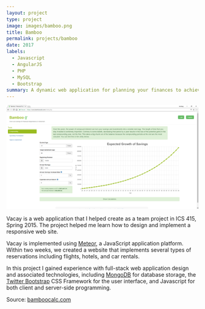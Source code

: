 ```yaml
---
layout: project
type: project
image: images/bamboo.png
title: Bamboo
permalink: projects/bamboo
date: 2017
labels:
  - Javascript
  - AngularJS
  - PHP
  - MySQL
  - Bootstrap
summary: A dynamic web application for planning your finances to achieve financial independence or retirement.
---
```


<img class="ui image" src="../images/website.png">

Vacay is a web application that I helped create as a team project in ICS 415, Spring 2015. The project helped me learn how to design and implement a responsive web site.

Vacay is implemented using [Meteor](http://meteor.com), a JavaScript application platform. Within two weeks, we created a website that implements several types of reservations including flights, hotels, and car rentals.

In this project I gained experience with full-stack web application design and associated technologies, including [MongoDB](http://mongodb.com) for database storage, the [Twitter Bootstrap](http://getbootstrap.com/) CSS Framework for the user interface, and Javascript for both client and server-side programming. 
 
Source: <a href="https://www.bamboocalc.com">bamboocalc.com</a>
